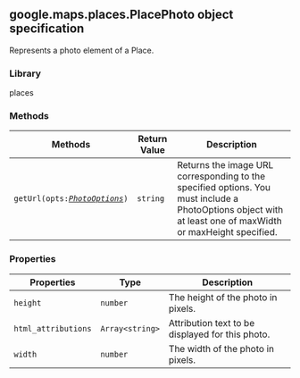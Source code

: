 <h2 id="PlacePhoto">
google.maps.places.PlacePhoto
object specification
</h2><p>Represents a photo element of a Place.</p><h3 id="devsite_header_286">Library</h3><p>places</p><h3 id="devsite_header_287">Methods</h3><table summary="interface PlacePhoto - Methods" width="100%">
<thead>
<tr><th>Methods</th>
<th>Return Value</th>
<th>Description</th>
</tr></thead>
<tbody>
<tr>
<td><code>getUrl(opts:<a href="https://github.com/amenadiel/google-maps-documentation/blob/master/docs/google.maps.places.PhotoOptions.md"><em>PhotoOptions</em></a>)</code></td>
<td><code>string</code></td>
<td>Returns the image URL corresponding to the specified options. You must include a PhotoOptions object with at least one of maxWidth or maxHeight specified.</td>
</tr>
</tbody>
</table><h3 id="devsite_header_288">Properties</h3><table summary="interface PlacePhoto - Properties" width="100%">
<thead>
<tr><th>Properties</th>
<th>Type</th>
<th>Description</th>
</tr></thead>
<tbody>
<tr>
<td><code>height</code></td>
<td><code>number</code></td>
<td>The height of the photo in pixels.</td>
</tr>
<tr>
<td><code>html_attributions</code></td>
<td><code>Array&lt;string&gt;</code></td>
<td>Attribution text to be displayed for this photo.</td>
</tr>
<tr>
<td><code>width</code></td>
<td><code>number</code></td>
<td>The width of the photo in pixels.</td>
</tr>
</tbody>
</table>